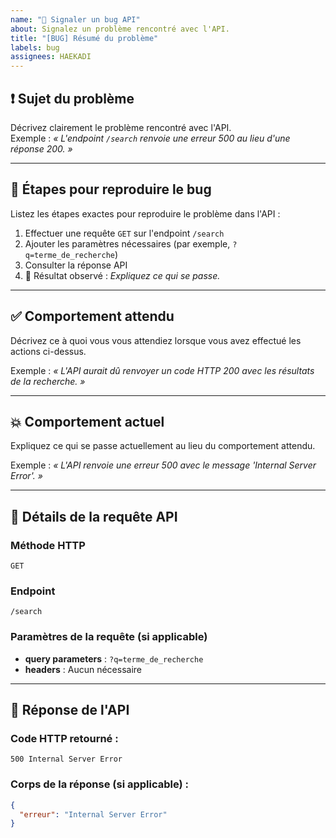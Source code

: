 ```yaml
---
name: "🐞 Signaler un bug API"
about: Signalez un problème rencontré avec l'API.
title: "[BUG] Résumé du problème"
labels: bug
assignees: HAEKADI
---
```


## ❗ Sujet du problème

Décrivez clairement le problème rencontré avec l'API.  
Exemple : *« L'endpoint `/search` renvoie une erreur 500 au lieu d'une réponse 200. »*

---

## 🔁 Étapes pour reproduire le bug

Listez les étapes exactes pour reproduire le problème dans l'API :

1. Effectuer une requête `GET` sur l'endpoint `/search`
2. Ajouter les paramètres nécessaires (par exemple, `?q=terme_de_recherche`)
3. Consulter la réponse API
4. 🚨 Résultat observé : *Expliquez ce qui se passe.*

---

## ✅ Comportement attendu

Décrivez ce à quoi vous vous attendiez lorsque vous avez effectué les actions ci-dessus.

Exemple : *« L'API aurait dû renvoyer un code HTTP 200 avec les résultats de la recherche. »*

---

## 💥 Comportement actuel

Expliquez ce qui se passe actuellement au lieu du comportement attendu.

Exemple : *« L'API renvoie une erreur 500 avec le message 'Internal Server Error'. »*

---

## 📝 Détails de la requête API

### Méthode HTTP
`GET`

### Endpoint
`/search`

### Paramètres de la requête (si applicable)
- **query parameters** : `?q=terme_de_recherche`
- **headers** : Aucun nécessaire

---

## 📄 Réponse de l'API

### Code HTTP retourné :
`500 Internal Server Error`

### Corps de la réponse (si applicable) :
```json
{
  "erreur": "Internal Server Error"
}
